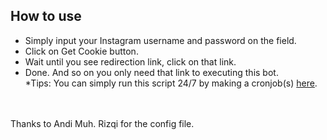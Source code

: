 <b><h2>How to use</h2></b>
- Simply input your Instagram username and password on the field.
- Click on Get Cookie button.
- Wait until you see redirection link, click on that link.
- Done. And so on you only need that link to executing this bot.
<br>*Tips:  You can simply run this script 24/7 by making a cronjob(s) <a href="https://cron-job.org/en/">here</a>.

<br><br>
Thanks to Andi Muh. Rizqi for the config file.
